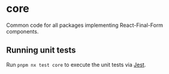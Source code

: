 # core

Common code for all packages implementing React-Final-Form components.

## Running unit tests

Run `pnpm nx test core` to execute the unit tests via
[Jest](https://jestjs.io).
